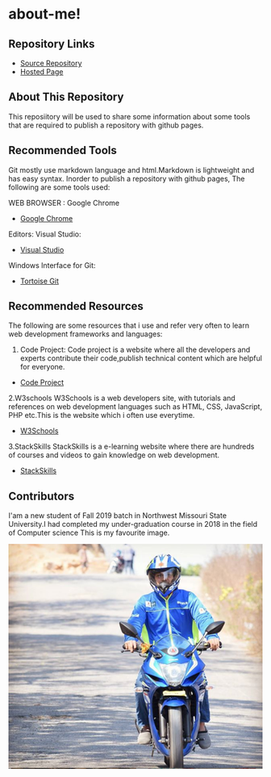 # about-me!

## Repository Links

- [Source Repository](https://github.com/pranay0987/about-me)
- [Hosted Page](https://pranay0987.github.io/about-me/)

## About This Repository
This reposiitory will be used to share some information about some tools that are required to publish a repository with github pages.

## Recommended Tools
Git mostly use markdown language and html.Markdown is lightweight and has easy syntax.
Inorder to publish a repository with github pages, The following are some tools used:

WEB BROWSER : Google Chrome
- [Google Chrome](https://www.google.com/chrome/)

Editors: Visual Studio:
- [Visual Studio](https://visualstudio.microsoft.com)

Windows Interface for Git:
- [Tortoise Git](https://tortoisegit.org)

## Recommended Resources
The following are some resources that i use and refer very often to learn web development frameworks and languages:

1. Code Project:
Code project is a website where all the developers and experts contribute their code,publish technical content which are helpful for everyone.
- [Code Project](https://www.codeproject.com)

2.W3schools
W3Schools is a web developers site, with tutorials and references on web development languages such as HTML, CSS, JavaScript, PHP etc.This is the website which i often use everytime.

- [W3Schools](https://www.w3schools.com)

3.StackSkills
StackSkills is a e-learning website where there are hundreds of courses and videos to gain knowledge on web development.

- [StackSkills](https://stackskills.com)

## Contributors

I'am a new student of Fall 2019 batch in Northwest Missouri State University.I had completed my under-graduation course in 2018 in the field of  Computer science
This is my favourite image.

![](instaimage.PNG)
